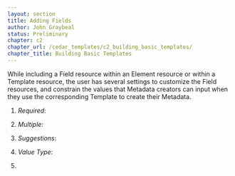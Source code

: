 ```yaml
---
layout: section
title: Adding Fields
author: John Graybeal
status: Preliminary
chapter: c2
chapter_url: /cedar_templates/c2_building_basic_templates/
chapter_title: Building Basic Templates
---
```



While including a Field resource within an Element resource or within a Template resource, the user has several settings to customize the Field resources, and constrain the values that Metadata creators can input when they use the corresponding Template to create their Metadata.

1. *Required*: 

2. *Multiple*:

3. *Suggestions*:

4. *Value Type*:

5. 

